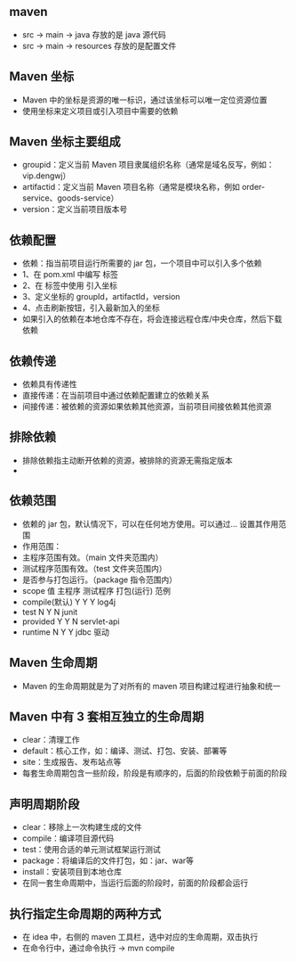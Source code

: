 ## maven
* src -> main -> java 存放的是 java 源代码
* src -> main -> resources 存放的是配置文件

## Maven 坐标
* Maven 中的坐标是资源的唯一标识，通过该坐标可以唯一定位资源位置
* 使用坐标来定义项目或引入项目中需要的依赖

## Maven 坐标主要组成
* groupid：定义当前 Maven 项目隶属组织名称（通常是域名反写，例如：vip.dengwj）
* artifactid：定义当前 Maven 项目名称（通常是模块名称，例如 order-service、goods-service）
* version：定义当前项目版本号

## 依赖配置
* 依赖：指当前项目运行所需要的 jar 包，一个项目中可以引入多个依赖
* 1、在 pom.xml 中编写 <dependencies> 标签
* 2、在 <dependencies> 标签中使用 <dependency> 引入坐标
* 3、定义坐标的 groupId，artifactId，version
* 4、点击刷新按钮，引入最新加入的坐标
* 如果引入的依赖在本地仓库不存在，将会连接远程仓库/中央仓库，然后下载依赖

## 依赖传递
* 依赖具有传递性
* 直接传递：在当前项目中通过依赖配置建立的依赖关系
* 间接传递：被依赖的资源如果依赖其他资源，当前项目间接依赖其他资源

## 排除依赖
* 排除依赖指主动断开依赖的资源，被排除的资源无需指定版本
* <exclusions><exclusion><groupid></groupid><artifactid></artifactid></exclusion></exclusions>

## 依赖范围
* 依赖的 jar 包，默认情况下，可以在任何地方使用。可以通过<scope>...</scope> 设置其作用范围
* 作用范围：
* 主程序范围有效。（main 文件夹范围内）
* 测试程序范围有效。（test 文件夹范围内）
* 是否参与打包运行。（package 指令范围内）
* scope 值        主程序        测试程序       打包(运行)      范例
* compile(默认)     Y             Y            Y            log4j
* test             N             Y             N            junit
* provided         Y             Y             N            servlet-api
* runtime          N             Y             Y            jdbc 驱动

## Maven 生命周期
* Maven 的生命周期就是为了对所有的 maven 项目构建过程进行抽象和统一

## Maven 中有 3 套相互独立的生命周期
* clear：清理工作
* default：核心工作，如：编译、测试、打包、安装、部署等
* site：生成报告、发布站点等
* 每套生命周期包含一些阶段，阶段是有顺序的，后面的阶段依赖于前面的阶段

## 声明周期阶段
* clear：移除上一次构建生成的文件
* compile：编译项目源代码
* test：使用合适的单元测试框架运行测试
* package：将编译后的文件打包，如：jar、war等
* install：安装项目到本地仓库
* 在同一套生命周期中，当运行后面的阶段时，前面的阶段都会运行

## 执行指定生命周期的两种方式
* 在 idea 中，右侧的 maven 工具栏，选中对应的生命周期，双击执行
* 在命令行中，通过命令执行 -> mvn compile
